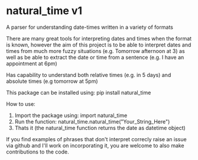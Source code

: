 # natural_time v1
A parser for understanding date-times written in a variety of formats

There are many great tools for interpreting dates and times when the format is known, however the aim of this project is to be able to interpret dates and times from much more fuzzy situations (e.g. Tomorrow afternoon at 3) as well as be able to extract the date or time from a sentence (e.g. I have an appointment at 6pm)

Has capability to understand both relative times (e.g. in 5 days) and absolute times (e.g tomorrow at 5pm)

This package can be installed using: pip install natural_time

How to use:
  1) Import the package using: import natural_time
  2) Run the function: natural_time.natural_time("Your_String_Here")
  3) Thats it (the natural_time function returns the date as datetime object)

If you find examples of phrases that don't interpret correcly raise an issue via github and I'll work on incorporating it, you are welcome to also make contributions to the code.
